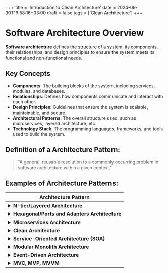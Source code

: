 +++
title = 'Introduction to Clean Architecture'
date = 2024-09-30T19:58:16+03:00
draft = false
tags = ['Clean Architecture']
+++

# Software Architecture Overview

**Software architecture** defines the structure of a system, its components, their relationships, and design principles to ensure the system meets its functional and non-functional needs.

## Key Concepts

- **Components**: The building blocks of the system, including services, modules, and databases.
- **Relationships**: Defines how components communicate and interact with each other.
- **Design Principles**: Guidelines that ensure the system is scalable, maintainable, and secure.
- **Architectural Patterns**: The overall structure used, such as microservices, layered architecture, etc.
- **Technology Stack**: The programming languages, frameworks, and tools used to build the system.

## Definition of a Architecture Pattern:

> "A general, reusable resolution to a commonly occurring problem in software architecture within a given context."

## Examples of Architecture Patterns:

| Architecture Pattern |
|----------------------|
| <details><summary><strong>N-tier/Layered Architecture</strong></summary><div><p>This architecture divides the system into multiple layers, each responsible for a specific aspect of the application:</p><ul><li><strong>Presentation Layer</strong>: Manages the user interface and user input.</li><li><strong>Business Logic Layer</strong>: Contains the core functional logic of the application.</li><li><strong>Data Access Layer</strong>: Responsible for accessing data from databases or other persistent storage.</li></ul></div></details> |
| <details><summary><strong>Hexagonal/Ports and Adapters Architecture</strong></summary><div><p>Hexagonal architecture focuses on keeping the core logic independent of external factors such as databases, UI, and APIs. It provides flexibility by allowing adapters to connect to the system via predefined ports.</p><ul><li><strong>Ports</strong>: Define the operations that the application provides or requires.</li><li><strong>Adapters</strong>: External interfaces such as databases, APIs, and UIs that communicate with the core through ports.</li></ul></div></details> |
| <details><summary><strong>Microservices Architecture</strong></summary><div><p>Microservices architecture structures an application as a collection of loosely coupled, independently deployable services that are responsible for specific business functionalities. These services communicate with each other via APIs or messaging systems.</p><ul><li><strong>Service Independence</strong>: Each service can be deployed, scaled, and maintained independently.</li><li><strong>Communication</strong>: Services communicate via lightweight protocols such as HTTP or messaging queues.</li></ul></div></details> |
| <details><summary><strong>Clean Architecture</strong></summary><div><p>Clean architecture emphasizes separating concerns and keeping core logic independent of external infrastructure and frameworks, allowing the system to be adaptable and maintainable over time.</p><ul><li><strong>Entities</strong>: Represent the core business objects.</li><li><strong>Use Cases</strong>: Application-specific business rules that define how entities are used.</li><li><strong>Interfaces</strong>: External services such as databases, UI, and APIs are implemented through interfaces.</li></ul></div></details> |
| <details><summary><strong>Service-Oriented Architecture (SOA)</strong></summary><div><p>SOA divides the system into a collection of services that communicate over a network. Each service is self-contained and performs a specific business function, with the services loosely coupled via standard protocols like HTTP or SOAP.</p><ul><li><strong>Service Interoperability</strong>: Services can interact regardless of the underlying technology used to implement them.</li><li><strong>Loose Coupling</strong>: Services are designed to minimize dependencies, making them flexible and reusable.</li></ul></div></details> |
| <details><summary><strong>Modular Monolith Architecture</strong></summary><div><p>Modular Monolith Architecture structures an application into modular components while deploying them as a single, unified system. This allows better separation of concerns while maintaining the benefits of a monolithic deployment.</p><ul><li><strong>Modularity</strong>: The system is divided into smaller modules that can be independently developed and tested.</li><li><strong>Unified Deployment</strong>: Despite the modularity, the system is deployed as a single unit.</li></ul></div></details> |
| <details><summary><strong>Event-Driven Architecture</strong></summary><div><p>Event-Driven Architecture is based on the concept of emitting and reacting to events. Components in the system communicate asynchronously by producing and consuming events, which allows for loosely coupled interactions between services.</p><ul><li><strong>Event Producers</strong>: Components that emit events when something of interest happens.</li><li><strong>Event Consumers</strong>: Components that react to events and trigger actions accordingly.</li></ul></div></details> |
| <details><summary><strong>MVC, MVP, MVVM</strong></summary><div><p>MVC (Model-View-Controller), MVP (Model-View-Presenter), and MVVM (Model-View-ViewModel) are patterns used to organize the presentation layer by separating the data (model), user interface (view), and control logic (controller/presenter/viewmodel).</p><ul><li><strong>MVC</strong>: Controller handles the interaction between Model (data) and View (UI).</li><li><strong>MVP</strong>: Presenter mediates between the Model and the View, with more logic pushed into the Presenter.</li><li><strong>MVVM</strong>: ViewModel manages the data and business logic, exposing it to the View, which binds directly to properties in the ViewModel.</li></ul></div></details> |
